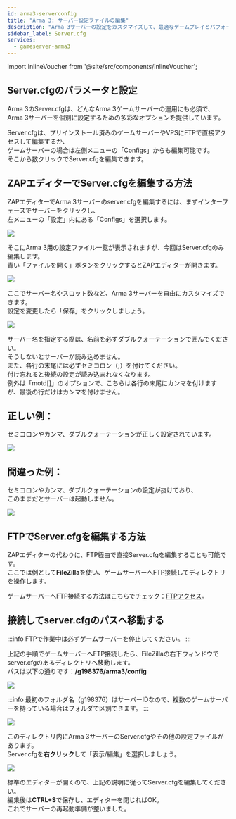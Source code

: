 ```yaml
---
id: arma3-serverconfig
title: "Arma 3: サーバー設定ファイルの編集"
description: "Arma 3サーバーの設定をカスタマイズして、最適なゲームプレイとパフォーマンスを実現しよう → 今すぐチェック"
sidebar_label: Server.cfg
services:
  - gameserver-arma3
---
```


import InlineVoucher from '@site/src/components/InlineVoucher';

## Server.cfgのパラメータと設定

Arma 3のServer.cfgは、どんなArma 3ゲームサーバーの運用にも必須で、  
Arma 3サーバーを個別に設定するための多彩なオプションを提供しています。

Server.cfgは、プリインストール済みのゲームサーバーやVPSにFTPで直接アクセスして編集するか、  
ゲームサーバーの場合は左側メニューの「Configs」からも編集可能です。  
そこから数クリックでServer.cfgを編集できます。

<InlineVoucher />

## ZAPエディターでServer.cfgを編集する方法

ZAPエディターでArma 3サーバーのserver.cfgを編集するには、まずインターフェースでサーバーをクリックし、  
左メニューの「設定」内にある「Configs」を選択します。

![](https://puu.sh/Fo5i6/183ee65ef3.png)

そこにArma 3用の設定ファイル一覧が表示されますが、今回はServer.cfgのみ編集します。  
青い「ファイルを開く」ボタンをクリックするとZAPエディターが開きます。

![](https://puu.sh/Fk7Ez/b0f32d8c61.png)

ここでサーバー名やスロット数など、Arma 3サーバーを自由にカスタマイズできます。  
設定を変更したら「保存」をクリックしましょう。

![](https://puu.sh/Fk7I1/407a039e38.png)

サーバー名を指定する際は、名前を必ずダブルクォーテーションで囲んでください。  
そうしないとサーバーが読み込めません。  
また、各行の末尾には必ずセミコロン（;）を付けてください。  
付け忘れると後続の設定が読み込まれなくなります。  
例外は「motd[]」のオプションで、こちらは各行の末尾にカンマを付けますが、最後の行だけはカンマを付けません。

## 正しい例：

セミコロンやカンマ、ダブルクォーテーションが正しく設定されています。

![](https://puu.sh/Fk7Mq/e2542b12f7.png)

## 間違った例：

セミコロンやカンマ、ダブルクォーテーションの設定が抜けており、  
このままだとサーバーは起動しません。

![](https://puu.sh/Fk7NK/f96a31199d.png)

## FTPでServer.cfgを編集する方法

ZAPエディターの代わりに、FTP経由で直接Server.cfgを編集することも可能です。  
ここでは例として**FileZilla**を使い、ゲームサーバーへFTP接続してディレクトリを操作します。

ゲームサーバーへFTP接続する方法はこちらでチェック：[FTPアクセス](gameserver-ftpaccess.md)。

## 接続してserver.cfgのパスへ移動する

:::info
FTPで作業中は必ずゲームサーバーを停止してください。
:::

上記の手順でゲームサーバーへFTP接続したら、FileZillaの右下ウィンドウでserver.cfgのあるディレクトリへ移動します。  
パスは以下の通りです：**/g198376/arma3/config**

![](https://puu.sh/Fo5eC/4d222f5a99.png)

:::info
最初のフォルダ名（g198376）はサーバーIDなので、複数のゲームサーバーを持っている場合はフォルダで区別できます。
:::

![](https://puu.sh/Fo4Tw/06f7a53914.png)

このディレクトリ内にArma 3サーバーのServer.cfgやその他の設定ファイルがあります。  
Server.cfgを**右クリック**して「表示/編集」を選択しましょう。

![](https://puu.sh/Fo5fM/f3519a8936.png)

標準のエディターが開くので、上記の説明に従ってServer.cfgを編集してください。  
編集後は**CTRL+S**で保存し、エディターを閉じればOK。  
これでサーバーの再起動準備が整いました。

<InlineVoucher />